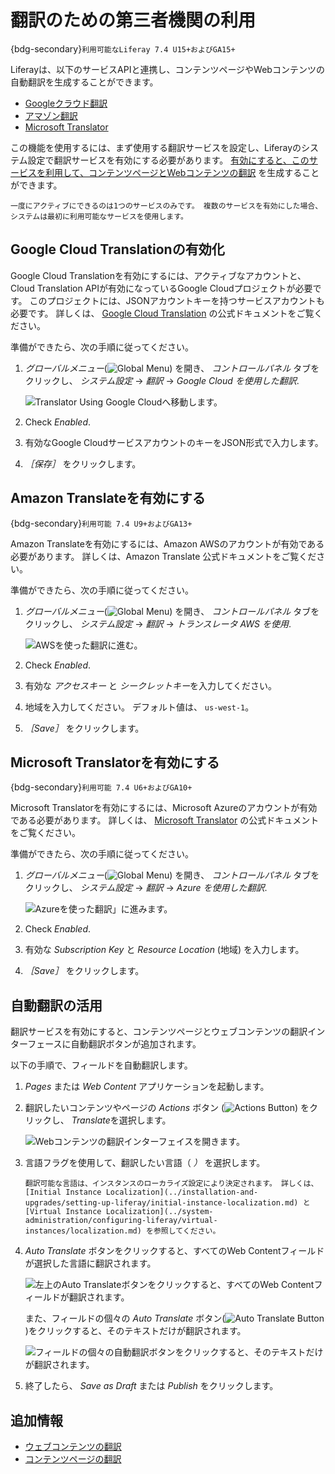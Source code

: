 # 翻訳のための第三者機関の利用

{bdg-secondary}`利用可能なLiferay 7.4 U15+およびGA15+`

Liferayは、以下のサービスAPIと連携し、コンテンツページやWebコンテンツの自動翻訳を生成することができます。

* [Googleクラウド翻訳](#enabling-google-cloud-translation)
* [アマゾン翻訳](#enabling-amazon-translate)
* [Microsoft Translator](#enabling-microsoft-translator)

この機能を使用するには、まず使用する翻訳サービスを設定し、Liferayのシステム設定で翻訳サービスを有効にする必要があります。 [有効にすると、このサービスを利用して、コンテンツページとWebコンテンツの翻訳](#using-automatic-translation) を生成することができます。

```{important}
一度にアクティブにできるのは1つのサービスのみです。 複数のサービスを有効にした場合、システムは最初に利用可能なサービスを使用します。
```

## Google Cloud Translationの有効化

Google Cloud Translationを有効にするには、アクティブなアカウントと、Cloud Translation APIが有効になっているGoogle Cloudプロジェクトが必要です。 このプロジェクトには、JSONアカウントキーを持つサービスアカウントも必要です。 詳しくは、 [Google Cloud Translation](https://cloud.google.com/translate/docs/setup) の公式ドキュメントをご覧ください。

準備ができたら、次の手順に従ってください。

1. *グローバルメニュー*(![Global Menu](../../images/icon-applications-menu.png)) を開き、 *コントロールパネル* タブをクリックし、 *システム設定* &rarr; *翻訳* &rarr; *Google Cloud を使用した翻訳*.

   ![Translator Using Google Cloudへ移動します。](./using-third-parties-for-translation/images/01.png)

1. Check *Enabled*.

1. 有効なGoogle CloudサービスアカウントのキーをJSON形式で入力します。

1. *［保存］* をクリックします。

## Amazon Translateを有効にする

{bdg-secondary}`利用可能 7.4 U9+およびGA13+`

Amazon Translateを有効にするには、Amazon AWSのアカウントが有効である必要があります。 </a> 詳しくは、Amazon Translate
公式ドキュメントをご覧ください。</p> 

準備ができたら、次の手順に従ってください。

1. *グローバルメニュー*(![Global Menu](../../images/icon-applications-menu.png)) を開き、 *コントロールパネル* タブをクリックし、 *システム設定* &rarr; *翻訳* &rarr; *トランスレータ AWS を使用*.
   
   ![AWSを使った翻訳に進む。](./using-third-parties-for-translation/images/02.png)

1. Check *Enabled*.

1. 有効な *アクセスキー* と *シークレットキー*を入力してください。

1. 地域を入力してください。 デフォルト値は、 `us-west-1`。

1. *［Save］* をクリックします。



## Microsoft Translatorを有効にする

{bdg-secondary}`利用可能 7.4 U6+およびGA10+`

Microsoft Translatorを有効にするには、Microsoft Azureのアカウントが有効である必要があります。 詳しくは、 [Microsoft Translator](https://docs.microsoft.com/en-us/azure/cognitive-services/translator/) の公式ドキュメントをご覧ください。

準備ができたら、次の手順に従ってください。

1. *グローバルメニュー*(![Global Menu](../../images/icon-applications-menu.png)) を開き、 *コントロールパネル* タブをクリックし、 *システム設定* &rarr; *翻訳* &rarr; *Azure を使用した翻訳*.
   
   ![Azureを使った翻訳」に進みます。](./using-third-parties-for-translation/images/03.png)

1. Check *Enabled*.

1. 有効な *Subscription Key* と *Resource Location* (地域) を入力します。

1. *［Save］* をクリックします。



## 自動翻訳の活用

翻訳サービスを有効にすると、コンテンツページとウェブコンテンツの翻訳インターフェースに自動翻訳ボタンが追加されます。

以下の手順で、フィールドを自動翻訳します。

1. *Pages* または *Web Content* アプリケーションを起動します。

1. 翻訳したいコンテンツやページの *Actions* ボタン (![Actions Button](../../images/icon-actions.png)) をクリックし、 *Translate*を選択します。
   
   ![Webコンテンツの翻訳インターフェイスを開きます。](./using-third-parties-for-translation/images/04.png)

1. 言語フラグを使用して、翻訳したい言語（ *）* を選択します。 
   
   

   ```{note}
   翻訳可能な言語は、インスタンスのローカライズ設定により決定されます。 詳しくは、[Initial Instance Localization](../installation-and-upgrades/setting-up-liferay/initial-instance-localization.md) と [Virtual Instance Localization](../system-administration/configuring-liferay/virtual-instances/localization.md) を参照してください。
   ```


1. *Auto Translate* ボタンをクリックすると、すべてのWeb Contentフィールドが選択した言語に翻訳されます。
   
   ![左上のAuto Translateボタンをクリックすると、すべてのWeb Contentフィールドが翻訳されます。](./using-third-parties-for-translation/images/05.png)
   
   また、フィールドの個々の *Auto Translate* ボタン(![Auto Translate Button](../../images/icon-translate.png))をクリックすると、そのテキストだけが翻訳されます。
   
   ![フィールドの個々の自動翻訳ボタンをクリックすると、そのテキストだけが翻訳されます。](./using-third-parties-for-translation/images/06.png)

1. 終了したら、 *Save as Draft* または *Publish* をクリックします。



## 追加情報

* [ウェブコンテンツの翻訳](./translating-web-content.md)
* [コンテンツページの翻訳](./translating-content-pages.md)
